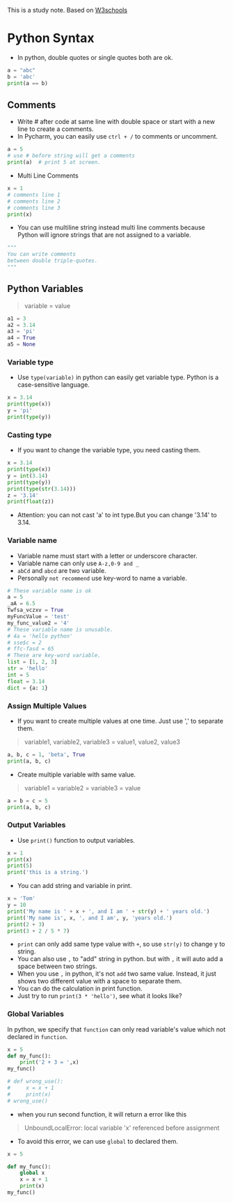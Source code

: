 This is a study note. Based on [W3schools](https://www.w3schools.com/python)

# Python Syntax

- In python, double quotes or single quotes both are ok.

```python
a = "abc"
b = 'abc'
print(a == b)
```

## Comments

- Write # after code at same line with double space or start with a new line to create a comments.
- In Pycharm, you can easily use `ctrl + /` to comments or uncomment.

```python
a = 5
# use # before string will get a comments
print(a)  # print 5 at screen.
```

- Multi Line Comments

```python
x = 1
# comments line 1
# comments line 2
# comments line 3
print(x)
```

- You can use multiline string instead multi line comments because Python will ignore strings that are not assigned to a
  variable.

```python
"""
You can write comments
between double triple-quotes.
"""
```

## Python Variables

> variable = value

```python
a1 = 3
a2 = 3.14
a3 = 'pi'
a4 = True
a5 = None
 ```

### Variable type

- Use `type(variable)` in python can easily get variable type. Python is a case-sensitive language.

```python
x = 3.14
print(type(x))
y = 'pi'
print(type(y))
```

### Casting type

- If you want to change the variable type, you need casting them.

```python
x = 3.14
print(type(x))
y = int(3.14)
print(type(y))
print(type(str(3.14)))
z = '3.14'
print(float(z))
```

- Attention: you can not cast 'a' to int type.But you can change '3.14' to 3.14.

### Variable name

- Variable name must start with a letter or underscore character.
- Variable name can only use `A-z,0-9 and _`
- `abCd` and `abcd` are two variable.
- Personally `not recommend` use key-word to name a variable.

```python
# These variable name is ok
a = 5
_aA = 6.5
Twfsa_vczxv = True
myFuncValue = 'test'
my_func_value2 = '4'
# These variable name is unusable.
# 4a = 'hello python'
# sse$c = 2
# ffc-fasd = 65
# These are key-word variable.
list = [1, 2, 3]
str = 'hello'
int = 5
float = 3.14
dict = {a: 1}
```

### Assign Multiple Values

- If you want to create multiple values at one time. Just use ',' to separate them.

> variable1, variable2, variable3 = value1, value2, value3

```python
a, b, c = 1, 'beta', True
print(a, b, c)
```

- Create multiple variable with same value.

> variable1 = variable2 = variable3 = value

```python
a = b = c = 5
print(a, b, c)
```

### Output Variables

- Use `print()` function to output variables.

```python
x = 1
print(x)
print(5)
print('this is a string.')
```

- You can add string and variable in print.

```python
x = 'Tom'
y = 10
print('My name is ' + x + ', and I am ' + str(y) + ' years old.')
print('My name is', x, ', and I am', y, 'years old.')
print(2 + 3)
print(3 + 2 / 5 * 7)
```

- `print` can only add same type value with `+`, so use `str(y)` to change y to string.
- You can also use `,` to "add" string in python. but with `,` it will auto add a space between two strings.
- When you use `,` in python, it's not `add` two same value. Instead, it just shows two different value with a space to separate them.
- You can do the calculation in print function.
- Just try to run `print(3 * 'hello')`, see what it looks like?

### Global Variables
In python, we specify that `function` can only read variable's value which not declared in `function`.
```python
x = 5
def my_func():
    print('2 + 3 = ',x)
my_func()

# def wrong_use():
#     x = x + 1
#     print(x)
# wrong_use()
```
- when you run second function, it will return a error like this
>UnboundLocalError: local variable 'x' referenced before assignment
- To avoid this error, we can use `global` to declared them.
```python
x = 5

def my_func():
    global x
    x = x + 1
    print(x)
my_func()
```



